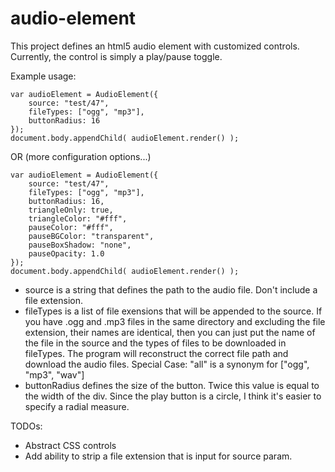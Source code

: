 audio-element
=============

This project defines an html5 audio element with customized controls.
Currently, the control is simply a play/pause toggle.



Example usage:
   
    var audioElement = AudioElement({
        source: "test/47",
        fileTypes: ["ogg", "mp3"],
        buttonRadius: 16  
    });
    document.body.appendChild( audioElement.render() );

OR (more configuration options...)

    var audioElement = AudioElement({
        source: "test/47",
        fileTypes: ["ogg", "mp3"],
        buttonRadius: 16,
        triangleOnly: true,
        triangleColor: "#fff",
        pauseColor: "#fff",
        pauseBGColor: "transparent",
        pauseBoxShadow: "none",
        pauseOpacity: 1.0
    });
    document.body.appendChild( audioElement.render() );

* source is a string that defines the path to the audio file. Don't include a file extension.
* fileTypes is a list of file exensions that will be appended to the source. If you have .ogg and .mp3
  files in the same directory and excluding the file extension, their names are identical, then you
  can just put the name of the file in the source and the types of files to be downloaded in fileTypes.
  The program will reconstruct the correct file path and download the audio files.
  Special Case: "all" is a synonym for ["ogg", "mp3", "wav"]
* buttonRadius defines the size of the button. Twice this value is equal to the width of the div. 
  Since the play button is a circle, I think it's easier to specify a radial measure.



TODOs:
* Abstract CSS controls 
* Add ability to strip a file extension that is input for source param. 
   
